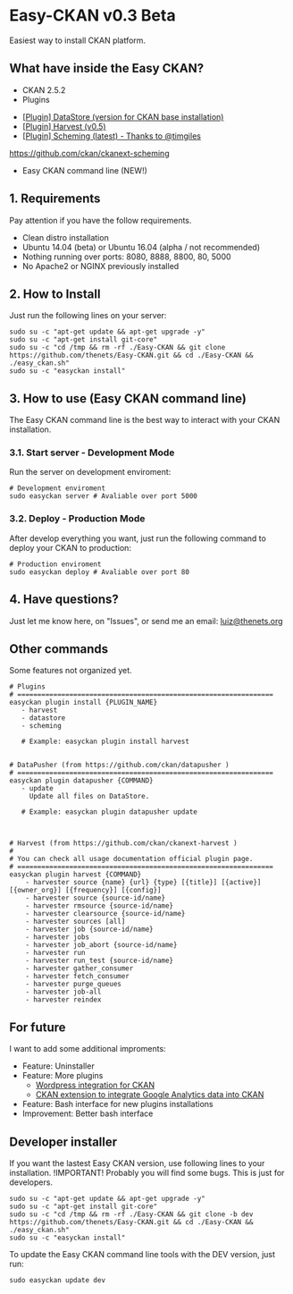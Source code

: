 # Easy-CKAN v0.3 Beta
Easiest way to install CKAN platform.

## What have inside the Easy CKAN?
- CKAN 2.5.2
- Plugins
+ [[Plugin] DataStore (version for CKAN base installation)](http://docs.ckan.org/en/latest/maintaining/datastore.html)
+ [[Plugin] Harvest (v0.5)](https://github.com/ckan/ckanext-harvest)
+ [[Plugin] Scheming (latest) - Thanks to @timgiles](https://github.com/ckan/ckanext-scheming)

https://github.com/ckan/ckanext-scheming

- Easy CKAN command line (NEW!)

## 1. Requirements
Pay attention if you have the follow requirements.

- Clean distro installation
- Ubuntu 14.04 (beta) or Ubuntu 16.04 (alpha / not recommended)
- Nothing running over ports: 8080, 8888, 8800, 80, 5000
- No Apache2 or NGINX previously installed


## 2. How to Install
Just run the following lines on your server:

```
sudo su -c "apt-get update && apt-get upgrade -y"
sudo su -c "apt-get install git-core"
sudo su -c "cd /tmp && rm -rf ./Easy-CKAN && git clone https://github.com/thenets/Easy-CKAN.git && cd ./Easy-CKAN && ./easy_ckan.sh"
sudo su -c "easyckan install"
```

## 3. How to use (Easy CKAN command line)
The Easy CKAN command line is the best way to interact with your CKAN installation.

### 3.1. Start server - Development Mode
Run the server on development enviroment:

```
# Development enviroment
sudo easyckan server # Avaliable over port 5000
```

### 3.2. Deploy - Production Mode
After develop everything you want, just run the following command to deploy your CKAN to production:

```
# Production enviroment
sudo easyckan deploy # Avaliable over port 80
```

## 4. Have questions?
Just let me know here, on "Issues", or send me an email: luiz@thenets.org


## Other commands
Some features not organized yet.

```
# Plugins
# ================================================================
easyckan plugin install {PLUGIN_NAME}
   - harvest
   - datastore
   - scheming
   
   # Example: easyckan plugin install harvest


# DataPusher (from https://github.com/ckan/datapusher )
# ================================================================
easyckan plugin datapusher {COMMAND}
   - update
     Update all files on DataStore.
   
   # Example: easyckan plugin datapusher update



# Harvest (from https://github.com/ckan/ckanext-harvest )
#
# You can check all usage documentation official plugin page.
# ================================================================
easyckan plugin harvest {COMMAND}
    - harvester source {name} {url} {type} [{title}] [{active}] [{owner_org}] [{frequency}] [{config}]
    - harvester source {source-id/name}
    - harvester rmsource {source-id/name}
    - harvester clearsource {source-id/name}
    - harvester sources [all]
    - harvester job {source-id/name}
    - harvester jobs
    - harvester job_abort {source-id/name}
    - harvester run
    - harvester run_test {source-id/name}
    - harvester gather_consumer
    - harvester fetch_consumer
    - harvester purge_queues
    - harvester job-all
    - harvester reindex

```



## For future
I want to add some additional improments:

- Feature: Uninstaller
- Feature: More plugins
    + [Wordpress integration for CKAN](http://extensions.ckan.org/extension/wordpresser/)
    + [CKAN extension to integrate Google Analytics data into CKAN](http://extensions.ckan.org/extension/googleanalytics/)
- Feature: Bash interface for new plugins installations
- Improvement: Better bash interface


## Developer installer
If you want the lastest Easy CKAN version, use following lines to your installation.
!IMPORTANT! Probably you will find some bugs. This is just for developers.

```
sudo su -c "apt-get update && apt-get upgrade -y"
sudo su -c "apt-get install git-core"
sudo su -c "cd /tmp && rm -rf ./Easy-CKAN && git clone -b dev https://github.com/thenets/Easy-CKAN.git && cd ./Easy-CKAN && ./easy_ckan.sh"
sudo su -c "easyckan install"
```

To update the Easy CKAN command line tools with the DEV version, just run:

```
sudo easyckan update dev
```
